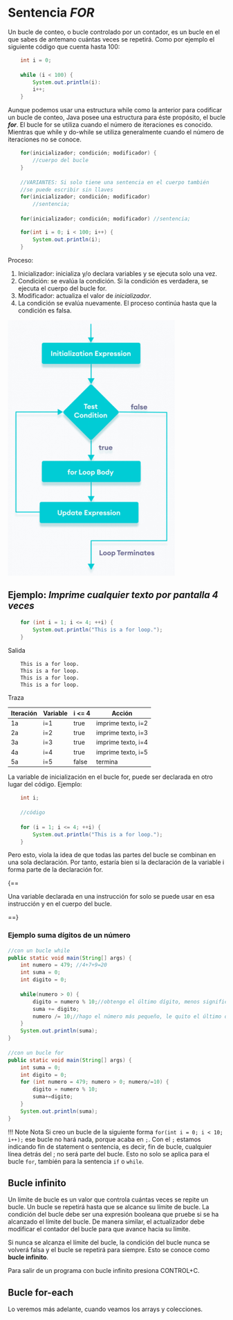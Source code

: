 # Sentencia _FOR_

Un bucle de conteo, o bucle controlado por un contador, es un bucle en el que sabes de antemano cuántas veces se repetirá. Como por ejemplo el siguiente código que cuenta hasta 100:

```java
    int i = 0;

    while (i < 100) {
        System.out.println(i):
        i++;
    }
```

Aunque podemos usar una estructura while como la anterior para codificar un bucle de conteo, Java posee una estructura para éste propósito, el bucle _**for**_.
El bucle for se utiliza cuando el número de iteraciones es conocido. Mientras que while y do-while se utiliza generalmente cuando el número de iteraciones no se conoce.

```java
    for(inicializador; condición; modificador) {
        //cuerpo del bucle
    }

    //VARIANTES: Si solo tiene una sentencia en el cuerpo también 
    //se puede escribir sin llaves
    for(inicializador; condición; modificador)
        //sentencia;

    for(inicializador; condición; modificador) //sentencia;

```

```java
    for(int i = 0; i < 100; i++) {
        System.out.println(i);
    }
```

Proceso:

1. Inicializador: inicializa y/o declara variables y se ejecuta solo una vez.
2. Condición: se evalúa la condición. Si la condición es verdadera, se ejecuta el cuerpo del bucle for.
3. Modificador: actualiza el valor de _inicializador_.
4. La condición se evalúa nuevamente. El proceso continúa hasta que la condición es falsa.

![Java](../img/ud2for.png)

## Ejemplo: _Imprime cualquier texto por pantalla 4 veces_

```java
    for (int i = 1; i <= 4; ++i) {
        System.out.println("This is a for loop.");
    }
```

Salida

```code
    This is a for loop.
    This is a for loop.
    This is a for loop.
    This is a for loop.
```

Traza

| Iteración | Variable     | i <= 4 | Acción          |
|-----------|--------------|---------|-----------------|
| 1a        | i=1  | true    | imprime texto, i=2       |
| 2a        | i=2  | true    | imprime texto, i=3      |
| 3a        | i=3  | true    | imprime texto, i=4      |
| 4a        | i=4  | true    | imprime texto, i=5      |
| 5a        | i=5  | false   | termina         |

La variable de inicialización en el bucle for, puede ser declarada en otro lugar del código.
Ejemplo:

```java
    int i;

    //código

    for (i = 1; i <= 4; ++i) {
        System.out.println("This is a for loop.");
    }
```

Pero esto, viola la idea de que todas las partes del bucle se combinan en una sola declaración. Por tanto, estaría bien si la declaración de la variable i forma parte de la declaración for.

{==

Una variable declarada en una instrucción for solo se puede usar en esa instrucción y en el cuerpo del bucle.

==}

### Ejemplo suma dígitos de un número

```java
//con un bucle while
public static void main(String[] args) {
    int numero = 479; //4+7+9=20
    int suma = 0;
    int digito = 0;

    while(numero > 0) {
        digito = numero % 10;//obtengo el último dígito, menos significativo
        suma += digito;
        numero /= 10;//hago el número más pequeño, le quito el último dígito
    }
    System.out.println(suma);
}

//con un bucle for
public static void main(String[] args) {
    int suma = 0;
    int digito = 0;
    for (int numero = 479; numero > 0; numero/=10) {
        digito = numero % 10;
        suma+=digito;
    }
    System.out.println(suma);
}
```

!!! Note Nota
    Si creo un bucle de la siguiente forma `for(int i = 0; i < 10; i++);` ese bucle no hará nada, porque acaba en `;`.
    Con el `;` estamos indicando fin de statement o sentencia, es decir, fin de bucle, cualquier línea detrás del ; no será parte del bucle. Esto no solo se aplica para el bucle `for`, también para la sentencia `if` o `while`.

## Bucle infinito

Un límite de bucle es un valor que controla cuántas veces se repite un bucle. Un bucle se repetirá hasta que se alcance su límite de bucle. La condición del bucle debe ser una expresión booleana que pruebe si se ha alcanzado el límite del bucle. De manera similar, el actualizador debe modificar el contador del bucle para que avance hacia su límite.

Si nunca se alcanza el límite del bucle, la condición del bucle nunca se volverá falsa y el bucle se repetirá para siempre. Esto se conoce como **bucle infinito**.

Para salir de un programa con bucle infinito presiona CONTROL+C.

## Bucle for-each

Lo veremos más adelante, cuando veamos los arrays y colecciones.
